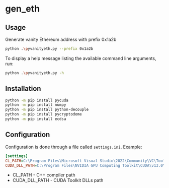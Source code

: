 # gen_eth

## Usage

Generate vanity Ethereum address with prefix 0x1a2b

```bash
python .\pyvanityeth.py --prefix 0x1a2b
```

To display a help message listing the available command line arguments, run:

```bash
python .\pyvanityeth.py -h
```

## Installation

```bash
python -m pip install pycuda
python -m pip install numpy
python -m pip install python-decouple
python -m pip install pycryptodome
python -m pip install ecdsa
```

## Configuration

Configuration is done through a file called `settings.ini`. Example:

```ini
[settings]
CL_PATH=C:\Program Files\Microsoft Visual Studio\2022\Community\VC\Tools\MSVC\14.44.35207\bin\Hostx64\x64
CUDA_DLL_PATH=C:\Program Files\NVIDIA GPU Computing Toolkit\CUDA\v13.0\bin\x64
```

- CL_PATH - C++ compiler path
- CUDA_DLL_PATH - CUDA Toolkit DLLs path